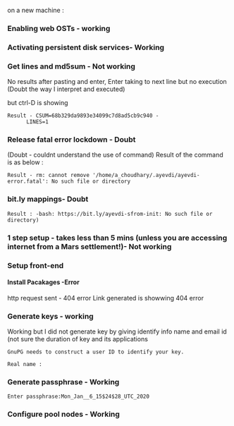 on a new machine : 

### Enabling web OSTs - working

### Activating persistent disk services- Working

### Get lines and md5sum - Not working 
  No results after pasting and enter, Enter taking to next line but no execution (Doubt the way I interpret and executed)
  
  but ctrl-D is showing 
  ```
  Result - CSUM=68b329da9893e34099c7d8ad5cb9c940 -
        LINES=1
  ```
 
### Release fatal error lockdown - Doubt
  (Doubt - couldnt understand the use of command)
  Result of the command is as below :
  ```
  Result - rm: cannot remove '/home/a_choudhary/.ayevdi/ayevdi-error.fatal': No such file or directory
  ```
### bit.ly mappings- Doubt
  ```
  Result : -bash: https://bit.ly/ayevdi-sfrom-init: No such file or directory)
  ```
### 1 step setup - takes less than 5 mins (unless you are accessing internet from a Mars settlement!)- Not working


### Setup front-end

#### Install Pacakages -Error
http request sent - 404 error
Link generated is showwing 404 error

### Generate keys - working 

Working but I did not generate key by giving identify info name and email id (not sure the duration of key and its applications 
```
GnuPG needs to construct a user ID to identify your key.

Real name :
```

### Generate passphrase - Working 

```
Enter passphrase:Mon_Jan__6_15$24$28_UTC_2020
```
### Configure pool nodes - Working






